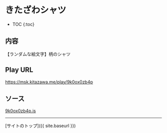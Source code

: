 # きたざわシャツ

* TOC
{:toc}

## 内容
【ランダムな絵文字】柄のシャツ

## Play URL

https://msk.kitazawa.me/play/9k0ox0zb4p

## ソース

[9k0ox0zb4p.is](./../src/kitazawa/9k0ox0zb4p.is)

----

[サイトのトップ]({{ site.baseurl }})
